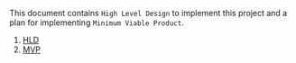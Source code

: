 This document contains `High Level Design` to implement this project and a plan for implementing `Minimum Viable Product`.

1. [HLD](./HLD.md)
2. [MVP](./MVP.md)